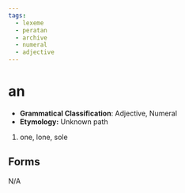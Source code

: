 ```yaml
---
tags:
  - lexeme
  - peratan
  - archive
  - numeral
  - adjective
---
```

# an

- **Grammatical Classification**: Adjective, Numeral
- **Etymology:** Unknown path

1. one, lone, sole

## Forms
N/A